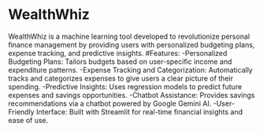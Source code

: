 # WealthWhiz
WealthWhiz is a machine learning tool developed to revolutionize personal finance  management by providing users with personalized budgeting plans, expense tracking,  and predictive insights.
#Features:
-Personalized Budgeting Plans: Tailors budgets based on user-specific income and expenditure patterns.
-Expense Tracking and Categorization: Automatically tracks and categorizes expenses to give users a clear picture of their spending.
-Predictive Insights: Uses regression models to predict future expenses and savings opportunities.
-Chatbot Assistance: Provides savings recommendations via a chatbot powered by Google Gemini AI.
-User-Friendly Interface: Built with Streamlit for real-time financial insights and ease of use.
